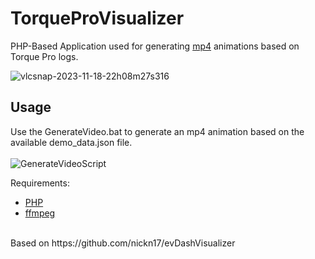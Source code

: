 # TorqueProVisualizer
PHP-Based Application used for generating [mp4](https://en.wikipedia.org/wiki/MP4_file_format) animations based on Torque Pro logs.

![vlcsnap-2023-11-18-22h08m27s316](https://github.com/gdincu/evDashVisualizer/assets/20664969/75ccfa97-4a9a-4996-a801-619a49c4160c)


## Usage

Use the GenerateVideo.bat to generate an mp4 animation based on the available demo_data.json file.<br><br>
![GenerateVideoScript](https://github.com/user-attachments/assets/0f7f094d-7a42-4545-b65b-077baf4f694b)

Requirements:
- [PHP](https://www.php.net/)
- [ffmpeg](https://www.ffmpeg.org/)
<br>
Based on https://github.com/nickn17/evDashVisualizer

